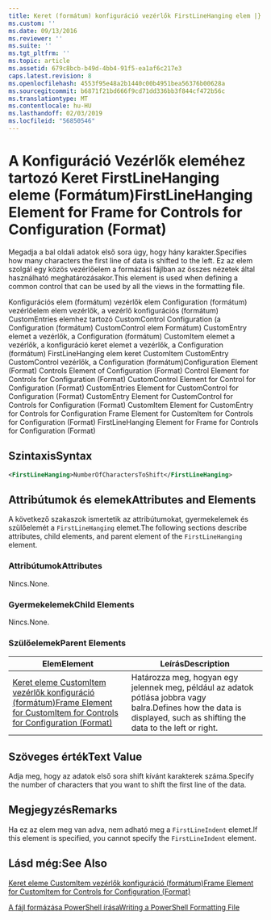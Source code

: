```yaml
---
title: Keret (formátum) konfiguráció vezérlők FirstLineHanging elem |} A Microsoft Docs
ms.custom: ''
ms.date: 09/13/2016
ms.reviewer: ''
ms.suite: ''
ms.tgt_pltfrm: ''
ms.topic: article
ms.assetid: 679c8bcb-b49d-4bb4-91f5-ea1af6c217e3
caps.latest.revision: 8
ms.openlocfilehash: 4553f95e48a2b1440c00b4951bea56376b00628a
ms.sourcegitcommit: b6871f21bd666f9cd71dd336bb3f844cf472b56c
ms.translationtype: MT
ms.contentlocale: hu-HU
ms.lasthandoff: 02/03/2019
ms.locfileid: "56850546"
---
```

# <a name="firstlinehanging-element-for-frame-for-controls-for-configuration-format"></a><span data-ttu-id="7bad8-102">A Konfiguráció Vezérlők eleméhez tartozó Keret FirstLineHanging eleme (Formátum)</span><span class="sxs-lookup"><span data-stu-id="7bad8-102">FirstLineHanging Element for Frame for Controls for Configuration (Format)</span></span>

<span data-ttu-id="7bad8-103">Megadja a bal oldali adatok első sora úgy, hogy hány karakter.</span><span class="sxs-lookup"><span data-stu-id="7bad8-103">Specifies how many characters the first line of data is shifted to the left.</span></span> <span data-ttu-id="7bad8-104">Ez az elem szolgál egy közös vezérlőelem a formázási fájlban az összes nézetek által használható meghatározásakor.</span><span class="sxs-lookup"><span data-stu-id="7bad8-104">This element is used when defining a common control that can be used by all the views in the formatting file.</span></span>

<span data-ttu-id="7bad8-105">Konfigurációs elem (formátum) vezérlők elem Configuration (formátum) vezérlőelem elem vezérlők, a vezérlő konfigurációs (formátum) CustomEntries elemhez tartozó CustomControl Configuration (a Configuration (formátum) CustomControl elem Formátum) CustomEntry elemet a vezérlők, a Configuration (formátum) CustomItem elemet a vezérlők, a konfiguráció keret elemet a vezérlők, a Configuration (formátum) FirstLineHanging elem keret CustomItem CustomEntry CustomControl vezérlők, a Configuration (formátum)</span><span class="sxs-lookup"><span data-stu-id="7bad8-105">Configuration Element (Format) Controls Element of Configuration (Format) Control Element for Controls for Configuration (Format) CustomControl Element for Control for Configuration (Format) CustomEntries Element for CustomControl for Configuration (Format) CustomEntry Element for CustomControl for Controls for Configuration (Format) CustomItem Element for CustomEntry for Controls for Configuration Frame Element for CustomItem for Controls for Configuration (Format) FirstLineHanging Element for Frame for Controls for Configuration (Format)</span></span>

## <a name="syntax"></a><span data-ttu-id="7bad8-106">Szintaxis</span><span class="sxs-lookup"><span data-stu-id="7bad8-106">Syntax</span></span>

```xml
<FirstLineHanging>NumberOfCharactersToShift</FirstLineHanging>
```

## <a name="attributes-and-elements"></a><span data-ttu-id="7bad8-107">Attribútumok és elemek</span><span class="sxs-lookup"><span data-stu-id="7bad8-107">Attributes and Elements</span></span>

<span data-ttu-id="7bad8-108">A következő szakaszok ismertetik az attribútumokat, gyermekelemek és szülőelemét a `FirstLineHanging` elemet.</span><span class="sxs-lookup"><span data-stu-id="7bad8-108">The following sections describe attributes, child elements, and parent element of the `FirstLineHanging` element.</span></span>

### <a name="attributes"></a><span data-ttu-id="7bad8-109">Attribútumok</span><span class="sxs-lookup"><span data-stu-id="7bad8-109">Attributes</span></span>

<span data-ttu-id="7bad8-110">Nincs.</span><span class="sxs-lookup"><span data-stu-id="7bad8-110">None.</span></span>

### <a name="child-elements"></a><span data-ttu-id="7bad8-111">Gyermekelemek</span><span class="sxs-lookup"><span data-stu-id="7bad8-111">Child Elements</span></span>

<span data-ttu-id="7bad8-112">Nincs.</span><span class="sxs-lookup"><span data-stu-id="7bad8-112">None.</span></span>

### <a name="parent-elements"></a><span data-ttu-id="7bad8-113">Szülőelemek</span><span class="sxs-lookup"><span data-stu-id="7bad8-113">Parent Elements</span></span>

|<span data-ttu-id="7bad8-114">Elem</span><span class="sxs-lookup"><span data-stu-id="7bad8-114">Element</span></span>|<span data-ttu-id="7bad8-115">Leírás</span><span class="sxs-lookup"><span data-stu-id="7bad8-115">Description</span></span>|
|-------------|-----------------|
|[<span data-ttu-id="7bad8-116">Keret eleme CustomItem vezérlők konfiguráció (formátum)</span><span class="sxs-lookup"><span data-stu-id="7bad8-116">Frame Element for CustomItem for Controls for Configuration (Format)</span></span>](./frame-element-for-customitem-for-controls-for-configuration-format.md)|<span data-ttu-id="7bad8-117">Határozza meg, hogyan egy jelennek meg, például az adatok pótlása jobbra vagy balra.</span><span class="sxs-lookup"><span data-stu-id="7bad8-117">Defines how the data is displayed, such as shifting the data to the left or right.</span></span>|

## <a name="text-value"></a><span data-ttu-id="7bad8-118">Szöveges érték</span><span class="sxs-lookup"><span data-stu-id="7bad8-118">Text Value</span></span>

<span data-ttu-id="7bad8-119">Adja meg, hogy az adatok első sora shift kívánt karakterek száma.</span><span class="sxs-lookup"><span data-stu-id="7bad8-119">Specify the number of characters that you want to shift the first line of the data.</span></span>

## <a name="remarks"></a><span data-ttu-id="7bad8-120">Megjegyzés</span><span class="sxs-lookup"><span data-stu-id="7bad8-120">Remarks</span></span>

<span data-ttu-id="7bad8-121">Ha ez az elem meg van adva, nem adható meg a `FirstLineIndent` elemet.</span><span class="sxs-lookup"><span data-stu-id="7bad8-121">If this element is specified, you cannot specify the `FirstLineIndent` element.</span></span>

## <a name="see-also"></a><span data-ttu-id="7bad8-122">Lásd még:</span><span class="sxs-lookup"><span data-stu-id="7bad8-122">See Also</span></span>

[<span data-ttu-id="7bad8-123">Keret eleme CustomItem vezérlők konfiguráció (formátum)</span><span class="sxs-lookup"><span data-stu-id="7bad8-123">Frame Element for CustomItem for Controls for Configuration (Format)</span></span>](./frame-element-for-customitem-for-controls-for-configuration-format.md)

[<span data-ttu-id="7bad8-124">A fájl formázása PowerShell írása</span><span class="sxs-lookup"><span data-stu-id="7bad8-124">Writing a PowerShell Formatting File</span></span>](./writing-a-powershell-formatting-file.md)
